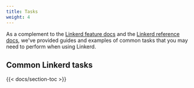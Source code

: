 ```yaml
---
title: Tasks
weight: 4
---
```


As a complement to the [Linkerd feature docs](../features/) and the
[Linkerd reference docs](../reference/), we've provided guides and examples of
common tasks that you may need to perform when using Linkerd.

## Common Linkerd tasks

{{< docs/section-toc >}}
